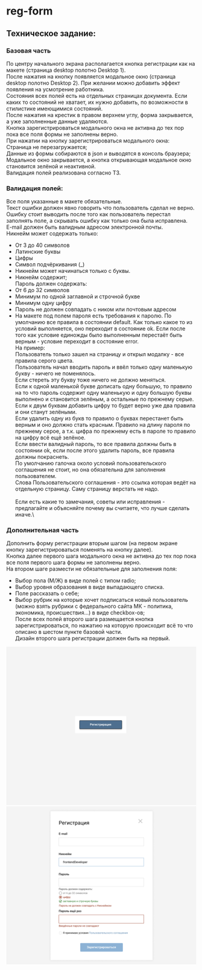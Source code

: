 # reg-form

## Техническое задание:

### Базовая часть
По центру начального экрана располагается кнопка регистрации как на макете
(страница desktop полотно Desktop 1).\
После нажатия на кнопку появляется модальное окно (страница desktop
полотно Desktop 2). При желании можно добавить эффект появления на
усмотрение работника.\
Состояния всех полей есть на отдельных страницах документа. Если каких то
состояний не хватает, их нужно добавить, по возможности в стилистике
имеющимися состояний.\
После нажатия на крестик в правом верхнем углу, форма закрывается, а уже
заполненные данные удаляются.\
Кнопка зарегистрироваться модального окна не активна до тех пор пока все
поля формы не заполнены верно.\
При нажатии на кнопку зарегистрироваться модального окна:\
Страница не перезагружается;\
Данные из формы собираются в json и выводятся в консоль браузера;\
Модальное окно закрывается, а кнопка открывающая модальное окно
становится зелёной и неактивной.\
Валидация полей реализована согласно ТЗ.

### Валидация полей:
Все поля указанные в макете обязательные.\
Текст ошибки должен явно говорить что пользователь сделал не верно.\
Ошибку стоит выводить после того как пользователь перестал заполнять поле,
а скрывать ошибку как только она была исправлена.\
E-mail должен быть валидным адресом электронной почты.\
Никнейм может содержать только:
- От 3 до 40 символов
- Латинские буквы
- Цифры
- Символ подчёркивания (_)
- Никнейм может начинаться только с буквы.
- Никнейм содержит;\
Пароль должен содержать:
- От 6 до 32 символов
- Минимум по одной заглавной и строчной букве
- Минимум одну цифру
- Пароль не должен совпадать с ником или почтовым адресом
- На макете под полем пароля есть требования к паролю. По умолчанию все
правила в состоянии default. Как только какое то из условий выполняется, оно
переходит в состояние ok. Если после того как условие единожды было
выполненным перестаёт быть верным - условие переходит в состояние error.\
На пример:\
Пользователь только зашел на страницу и открыл модалку - все правила
серого цвета.\
Пользователь начал вводить пароль и ввёл только одну маленькую
букву - ничего не поменялось.\
Если стереть эту букву тоже ничего не должно меняться.\
Если к одной маленькой букве дописать одну большую, то правило на то
что пароль содержит одну маленькую и одну большую буквы выполнено
и становится зелёным, а остальные по прежнему серые.\
Если к двум буквам добавить цифру то будет верно уже два правила и
они станут зелёными.\
Если удалить одну из букв то правило о буквах перестанет быть верным
и оно должно стать красным. Правило на длину пароля по прежнему
серое, а т.к. цифра по прежнему есть в пароле то правило на цифру всё
ещё зелёное.\
Если ввести валидный пароль, то все правила должны быть в состоянии
ok, если после этого удалить пароль, все правила должны покраснеть.\
По умолчанию галочка около условий пользовательского соглашения не стоит,
но она обязательна для заполнения пользователем.\
Слова Пользовательского соглашения - это ссылка которая ведёт на отдельную
страницу. Саму страницу верстать не надо.\
\
Если есть какие то замечания, советы или исправления - предлагайте и объясняйте
почему вы считаете, что лучше сделать иначе.\

### Дополнительная часть
Дополнить форму регистрации вторым шагом (на первом экране кнопку
зарегистрироваться поменять на кнопку далее).\
Кнопка далее первого шага модального окна не активна до тех пор пока все
поля первого шага формы не заполнены верно.\
На втором шаге размести не обязательные для заполнения поля:
- Выбор пола (М/Ж) в виде полей с типом radio;
- Выбор уровня образования в виде выпадающего списка.
- Поле рассказать о себе;
- Выбор рубрик на которые хочет подписаться новый пользователь
(можно взять рубрики с федерального сайта МК - политика, экономика,
происшествия...) в виде checkbox-ов;\
После всех полей второго шага размещается кнопка зарегистрироваться, по
нажатию на которую происходит всё то что описано в шестом пункте базовой
части.\
Дизайн второго шага регистрации должен быть на первый.


![экран 1](./assets/images/screens/screenShot-1.png)
![экран 2](./assets/images/screens/screenShot-2.png)
